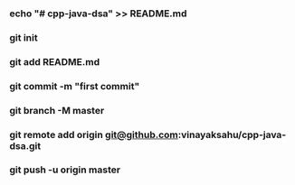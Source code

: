 ###  echo "# cpp-java-dsa" >> README.md
###  git init
###  git add README.md
###  git commit -m "first commit"
###  git branch -M master
###  git remote add origin git@github.com:vinayaksahu/cpp-java-dsa.git
###  git push -u origin master